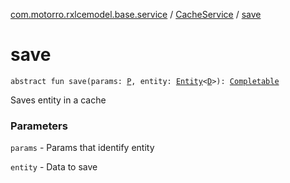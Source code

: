 [com.motorro.rxlcemodel.base.service](../index.md) / [CacheService](index.md) / [save](./save.md)

# save

`abstract fun save(params: `[`P`](index.md#P)`, entity: `[`Entity`](../../com.motorro.rxlcemodel.base.entity/-entity/index.md)`<`[`D`](index.md#D)`>): `[`Completable`](http://reactivex.io/RxJava/2.x/javadoc/io/reactivex/Completable.html)

Saves entity in a cache

### Parameters

`params` - Params that identify entity

`entity` - Data to save